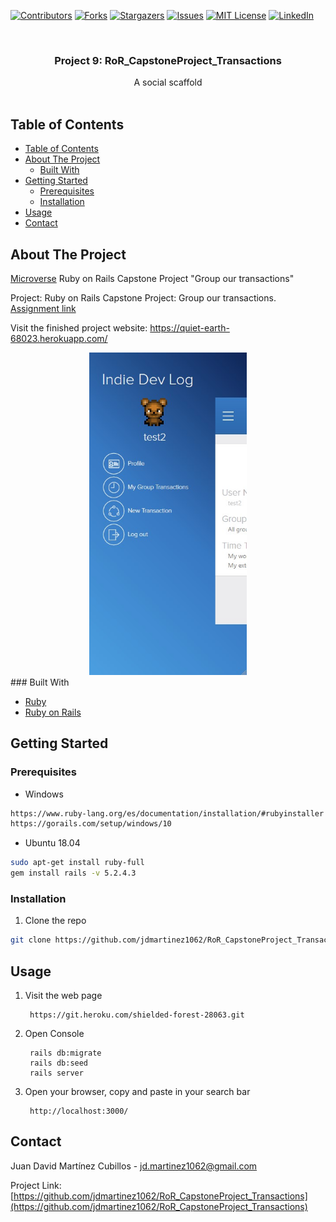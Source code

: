 <!-- PROJECT SHIELDS -->
<!--
*** I'm using markdown "reference style" links for readability.
*** Reference links are enclosed in brackets [ ] instead of parentheses ( ).
*** See the bottom of this document for the declaration of the reference variables
*** for contributors-url, forks-url, etc. This is an optional, concise syntax you may use.
*** https://www.markdownguide.org/basic-syntax/#reference-style-links
-->

[![Contributors][contributors-shield]][contributors-url]
[![Forks][forks-shield]][forks-url]
[![Stargazers][stars-shield]][stars-url]
[![Issues][issues-shield]][issues-url]
[![MIT License][license-shield]][license-url]
[![LinkedIn][linkedin-shield]][linkedin-url]

<!-- PROJECT LOGO -->
<br />
<p align="center">
  

  <h3 class ="norse" align="center" style="@font-face {font-family: 'Norse'; src: url('/fonts/Norse.otf'); font-family:'Norse'}">Project 9: RoR_CapstoneProject_Transactions</h3>

  <p align="center">
    A social scaffold
    <br />
    <br />
  </p>
</p>

<!-- TABLE OF CONTENTS -->

## Table of Contents

- [Table of Contents](#table-of-contents)
- [About The Project](#about-the-project)
  - [Built With](#built-with)
- [Getting Started](#getting-started)
  - [Prerequisites](#prerequisites)
  - [Installation](#installation)
- [Usage](#usage)
- [Contact](#contact)

<!-- ABOUT THE PROJECT -->

## About The Project



[Microverse](https://www.microverse.org/) Ruby on Rails Capstone Project "Group our transactions"

Project: Ruby on Rails Capstone Project: Group our transactions. [Assignment link](https://www.notion.so/Group-our-transactions-ccea2b6642664540a70de9f30bdff4ce)

Visit the finished project website: https://quiet-earth-68023.herokuapp.com/
<div style="text-align:center">
  <a href="https://quiet-earth-68023.herokuapp.com//">
      <img src="app/assets/images/app.jpg" width="50%">
  </a>
</div>
### Built With

- [Ruby](https://www.ruby-lang.org)
- [Ruby on Rails](https://rubyonrails.org/)

## Getting Started

### Prerequisites


* Windows
```sh
https://www.ruby-lang.org/es/documentation/installation/#rubyinstaller
https://gorails.com/setup/windows/10
```
* Ubuntu 18.04
```sh
sudo apt-get install ruby-full
gem install rails -v 5.2.4.3
```
### Installation

1. Clone the repo

```sh
git clone https://github.com/jdmartinez1062/RoR_CapstoneProject_Transactions
```
<!-- USAGE EXAMPLES -->
## Usage

1. Visit the web page
   
        https://git.heroku.com/shielded-forest-28063.git

2. Open Console

    
        rails db:migrate
        rails db:seed
        rails server         
    

3. Open your browser, copy and paste in your search bar
   
        http://localhost:3000/

        
<!-- CONTACT -->

## Contact

Juan David Martínez Cubillos - jd.martinez1062@gmail.com

Project Link: [https://github.com/jdmartinez1062/RoR_CapstoneProject_Transactions](https://github.com/jdmartinez1062/RoR_CapstoneProject_Transactions)

<!-- ACKNOWLEDGEMENTS -->


<!-- MARKDOWN LINKS & IMAGES -->
<!-- https://www.markdownguide.org/basic-syntax/#reference-style-links -->

[contributors-shield]: https://img.shields.io/github/contributors/jdmartinez1062/RoR_CapstoneProject_Transactions.svg?style=flat-square
[contributors-url]: https://github.com/jdmartinez1062/RoR_CapstoneProject_Transactions/graphs/contributors
[forks-shield]: https://img.shields.io/github/forks/jdmartinez1062/RoR_CapstoneProject_Transactions.svg?style=flat-square
[forks-url]: https://github.com/jdmartinez1062/RoR_CapstoneProject_Transactions/network/members
[stars-shield]: https://img.shields.io/github/stars/jdmartinez1062/RoR_CapstoneProject_Transactions.svg?style=flat-square
[stars-url]: https://github.com/jdmartinez1062/RoR_CapstoneProject_Transactions/stargazers
[issues-shield]: https://img.shields.io/github/issues/jdmartinez1062/RoR_CapstoneProject_Transactions.svg?style=flat-square
[issues-url]: https://github.com/jdmartinez1062/RoR_CapstoneProject_Transactions/issues
[license-shield]: https://img.shields.io/github/license/jdmartinez1062/RoR_CapstoneProject_Transactions.svg?style=flat-square
[license-url]: https://github.com/jdmartinez1062/RoR_CapstoneProject_Transactions/blob/master/LICENSE.txt
[linkedin-shield]: https://img.shields.io/badge/-LinkedIn-black.svg?style=flat-square&logo=linkedin&colorB=555
[linkedin-url]: https://linkedin.com/in/othneildrew
[product-screenshot]: imgs/screenshot.jpg

